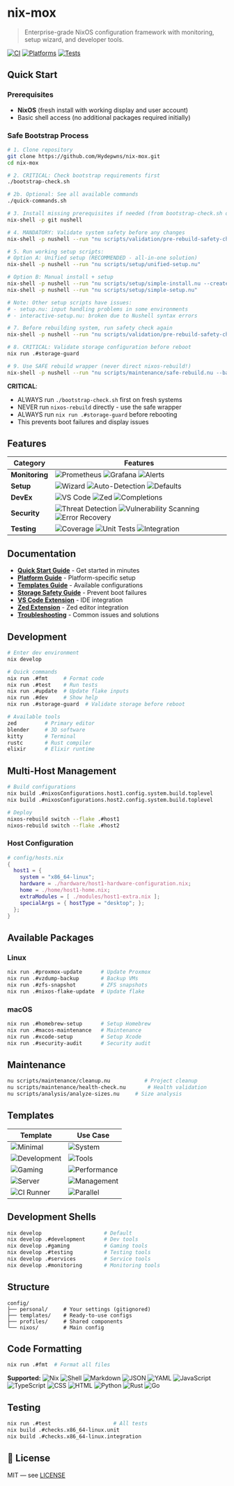 # nix-mox

> Enterprise-grade NixOS configuration framework with monitoring, setup wizard, and developer tools.

[![CI](https://github.com/Hydepwns/nix-mox/workflows/CI%20(Simplified)/badge.svg)](https://github.com/Hydepwns/nix-mox/actions/workflows/ci.yml)
[![Platforms](https://img.shields.io/badge/platforms-linux%20%7C%20macos%20%7C%20windows-blue.svg)](https://github.com/Hydepwns/nix-mox/actions)
[![Tests](https://img.shields.io/badge/tests-100%25-brightgreen.svg)](https://github.com/Hydepwns/nix-mox/actions)

## Quick Start

### Prerequisites
- **NixOS** (fresh install with working display and user account)  
- Basic shell access (no additional packages required initially)

### Safe Bootstrap Process

```bash
# 1. Clone repository
git clone https://github.com/Hydepwns/nix-mox.git
cd nix-mox

# 2. CRITICAL: Check bootstrap requirements first  
./bootstrap-check.sh

# 2b. Optional: See all available commands
./quick-commands.sh

# 3. Install missing prerequisites if needed (from bootstrap-check.sh output)
nix-shell -p git nushell

# 4. MANDATORY: Validate system safety before any changes  
nix-shell -p nushell --run "nu scripts/validation/pre-rebuild-safety-check.nu --verbose"

# 5. Run working setup scripts:
# Option A: Unified setup (RECOMMENDED - all-in-one solution)
nix-shell -p nushell --run "nu scripts/setup/unified-setup.nu"

# Option B: Manual install + setup  
nix-shell -p nushell --run "nu scripts/setup/simple-install.nu --create-dirs"
nix-shell -p nushell --run "nu scripts/setup/simple-setup.nu"

# Note: Other setup scripts have issues:
# - setup.nu: input handling problems in some environments
# - interactive-setup.nu: broken due to Nushell syntax errors

# 7. Before rebuilding system, run safety check again
nix-shell -p nushell --run "nu scripts/validation/pre-rebuild-safety-check.nu"

# 8. CRITICAL: Validate storage configuration before reboot
nix run .#storage-guard

# 9. Use SAFE rebuild wrapper (never direct nixos-rebuild!)
nix-shell -p nushell --run "nu scripts/maintenance/safe-rebuild.nu --backup --test-first"
```

**CRITICAL**: 
- ALWAYS run `./bootstrap-check.sh` first on fresh systems
- NEVER run `nixos-rebuild` directly - use the safe wrapper 
- ALWAYS run `nix run .#storage-guard` before rebooting
- This prevents boot failures and display issues

## Features

| Category | Features |
|----------|----------|
| **Monitoring** | ![Prometheus](https://img.shields.io/badge/Prometheus-E6522C?style=flat&logo=prometheus&logoColor=white) ![Grafana](https://img.shields.io/badge/Grafana-F46800?style=flat&logo=grafana&logoColor=white) ![Alerts](https://img.shields.io/badge/Alerts-Real--time-orange) |
| **Setup** | ![Wizard](https://img.shields.io/badge/Wizard-Interactive-blue) ![Auto-Detection](https://img.shields.io/badge/Auto--Detection-Smart-green) ![Defaults](https://img.shields.io/badge/Defaults-Platform--Adaptive-purple) |
| **DevEx** | ![VS Code](https://img.shields.io/badge/VS%20Code-Extension-007ACC?style=flat&logo=visual-studio-code&logoColor=white) ![Zed](https://img.shields.io/badge/Zed-Extension-000000?style=flat&logo=zed&logoColor=white) ![Completions](https://img.shields.io/badge/Completions-Universal-yellow) |
| **Security** | ![Threat Detection](https://img.shields.io/badge/Threat%20Detection-20+%20Patterns-red) ![Vulnerability Scanning](https://img.shields.io/badge/Vulnerability%20Scanning-Automated-orange) ![Error Recovery](https://img.shields.io/badge/Error%20Recovery-Contextual-green) |
| **Testing** | ![Coverage](https://img.shields.io/badge/Coverage-100%25-brightgreen) ![Unit Tests](https://img.shields.io/badge/Unit%20Tests-Passing-green) ![Integration](https://img.shields.io/badge/Integration-Continuous-blue) |

## Documentation

- **[Quick Start Guide](docs/QUICK_START.md)** - Get started in minutes
- **[Platform Guide](docs/PLATFORM.md)** - Platform-specific setup
- **[Templates Guide](docs/TEMPLATES.md)** - Available configurations
- **[Storage Safety Guide](docs/STORAGE_SAFETY.md)** - Prevent boot failures
- **[VS Code Extension](docs/VSCODE_EXTENSION.md)** - IDE integration
- **[Zed Extension](docs/ZED_EXTENSION.md)** - Zed editor integration
- **[Troubleshooting](docs/TROUBLESHOOTING.md)** - Common issues and solutions

## Development

```bash
# Enter dev environment
nix develop

# Quick commands
nix run .#fmt     # Format code
nix run .#test    # Run tests
nix run .#update  # Update flake inputs
nix run .#dev     # Show help
nix run .#storage-guard  # Validate storage before reboot

# Available tools
zed         # Primary editor
blender     # 3D software
kitty       # Terminal
rustc       # Rust compiler
elixir      # Elixir runtime
```

## Multi-Host Management

```bash
# Build configurations
nix build .#nixosConfigurations.host1.config.system.build.toplevel
nix build .#nixosConfigurations.host2.config.system.build.toplevel

# Deploy
nixos-rebuild switch --flake .#host1
nixos-rebuild switch --flake .#host2
```

### Host Configuration

```nix
# config/hosts.nix
{
  host1 = {
    system = "x86_64-linux";
    hardware = ./hardware/host1-hardware-configuration.nix;
    home = ./home/host1-home.nix;
    extraModules = [ ./modules/host1-extra.nix ];
    specialArgs = { hostType = "desktop"; };
  };
}
```

## Available Packages

### Linux

```bash
nix run .#proxmox-update      # Update Proxmox
nix run .#vzdump-backup       # Backup VMs
nix run .#zfs-snapshot        # ZFS snapshots
nix run .#nixos-flake-update  # Update flake
```

### macOS

```bash
nix run .#homebrew-setup      # Setup Homebrew
nix run .#macos-maintenance   # Maintenance
nix run .#xcode-setup         # Setup Xcode
nix run .#security-audit      # Security audit
```

## Maintenance

```bash
nu scripts/maintenance/cleanup.nu           # Project cleanup
nu scripts/maintenance/health-check.nu       # Health validation
nu scripts/analysis/analyze-sizes.nu     # Size analysis
```

## Templates

| Template | Use Case |
|----------|----------|
| ![Minimal](https://img.shields.io/badge/Minimal-Basic%20System-blue) | ![System](https://img.shields.io/badge/System-Essential%20Tools-lightgrey) |
| ![Development](https://img.shields.io/badge/Development-Software%20Dev-green) | ![Tools](https://img.shields.io/badge/Tools-IDEs%20%7C%20Containers-orange) |
| ![Gaming](https://img.shields.io/badge/Gaming-Workstation-purple) | ![Performance](https://img.shields.io/badge/Performance-Steam%20%7C%20Optimized-red) |
| ![Server](https://img.shields.io/badge/Server-Production-yellow) | ![Management](https://img.shields.io/badge/Management-Monitoring%20%7C%20Tools-blue) |
| ![CI Runner](https://img.shields.io/badge/CI%20Runner-Infrastructure-orange) | ![Parallel](https://img.shields.io/badge/Parallel-Jobs%20%7C%20Metrics-green) |

## Development Shells

```bash
nix develop                    # Default
nix develop .#development      # Dev tools
nix develop .#gaming           # Gaming tools
nix develop .#testing          # Testing tools
nix develop .#services         # Service tools
nix develop .#monitoring       # Monitoring tools
```

## Structure

```
config/
├── personal/     # Your settings (gitignored)
├── templates/    # Ready-to-use configs
├── profiles/     # Shared components
└── nixos/        # Main config
```

## Code Formatting

```bash
nix run .#fmt  # Format all files
```

**Supported:** ![Nix](https://img.shields.io/badge/Nix-5277C3?style=flat&logo=nixos&logoColor=white) ![Shell](https://img.shields.io/badge/Shell-Bash%20%7C%20Zsh%20%7C%20Fish-4EAA25?style=flat&logo=gnu-bash&logoColor=white) ![Markdown](https://img.shields.io/badge/Markdown-000000?style=flat&logo=markdown&logoColor=white) ![JSON](https://img.shields.io/badge/JSON-000000?style=flat&logo=json&logoColor=white) ![YAML](https://img.shields.io/badge/YAML-CB171E?style=flat&logo=yaml&logoColor=white) ![JavaScript](https://img.shields.io/badge/JavaScript-F7DF1E?style=flat&logo=javascript&logoColor=black) ![TypeScript](https://img.shields.io/badge/TypeScript-3178C6?style=flat&logo=typescript&logoColor=white) ![CSS](https://img.shields.io/badge/CSS-1572B6?style=flat&logo=css3&logoColor=white) ![HTML](https://img.shields.io/badge/HTML-E34F26?style=flat&logo=html5&logoColor=white) ![Python](https://img.shields.io/badge/Python-3776AB?style=flat&logo=python&logoColor=white) ![Rust](https://img.shields.io/badge/Rust-000000?style=flat&logo=rust&logoColor=white) ![Go](https://img.shields.io/badge/Go-00ADD8?style=flat&logo=go&logoColor=white)

## Testing

```bash
nix run .#test                    # All tests
nix build .#checks.x86_64-linux.unit
nix build .#checks.x86_64-linux.integration
```

## 📄 License

MIT — see [LICENSE](LICENSE)
